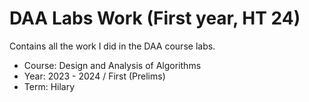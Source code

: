# DAA Labs Work (First year, HT 24)

Contains all the work I did in the DAA course labs.

- Course: Design and Analysis of Algorithms
- Year: 2023 - 2024 / First (Prelims)
- Term: Hilary
